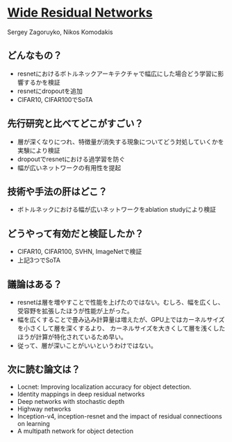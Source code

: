 # [Wide Residual Networks](https://arxiv.org/abs/1605.07146)
Sergey Zagoruyko, Nikos Komodakis

## どんなもの？
* resnetにおけるボトルネックアーキテクチャで幅広にした場合どう学習に影響するかを検証
* resnetにdropoutを追加
* CIFAR10, CIFAR100でSoTA
## 先行研究と比べてどこがすごい？
* 層が深くなりにつれ、特徴量が消失する現象についてどう対処していくかを実験により検証
* dropoutでresnetにおける過学習を防ぐ
* 幅が広いネットワークの有用性を提起

## 技術や手法の肝はどこ？
* ボトルネックにおける幅が広いネットワークをablation studyにより検証
## どうやって有効だと検証したか？
* CIFAR10, CIFAR100, SVHN, ImageNetで検証
* 上記3つでSoTA

## 議論はある？
* resnetは層を増やすことで性能を上げたのではない。むしろ、幅を広くし、受容野を拡張したほうが性能が上がった。
* 幅を広くすることで畳み込み計算量は増えたが、GPU上ではカーネルサイズを小さくして層を深くするより、
カーネルサイズを大きくして層を浅くしたほうが計算が特化されているため早い。
* 従って、層が深いことがいいというわけではない。

## 次に読む論文は？
* Locnet: Improving localization accuracy for object detection.
* Identity mappings in deep residual networks
* Deep networks with stochastic depth
* Highway networks
* Inception-v4, inception-resnet and the impact of residual connectioons on learning
* A multipath network for object detection
